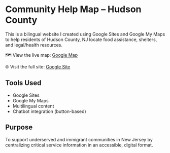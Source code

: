 # Community Help Map – Hudson County

This is a bilingual website I created using Google Sites and Google My Maps to help residents of Hudson County, NJ locate food assistance, shelters, and legal/health resources.

🗺️ View the live map: [Google Map](https://www.google.com/maps/d/u/0/viewer?mid=1M4GOESGzn9gz0qhvSD0cSVWxWkGru9s)

🌐 Visit the full site: [Google Site](https://sites.google.com/view/latinohudsonhelp/home)

## Tools Used
- Google Sites
- Google My Maps
- Multilingual content
- Chatbot integration (button-based)

## Purpose
To support underserved and immigrant communities in New Jersey by centralizing critical service information in an accessible, digital format.


